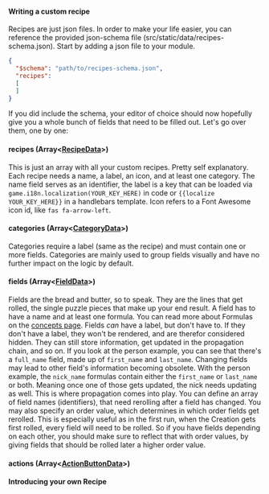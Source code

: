 #### Writing a custom recipe
Recipes are just json files. In order to make your life easier, you can reference the provided json-schema file (src/static/data/recipes-schema.json). Start by adding a json file to your module.
```json
{
  "$schema": "path/to/recipes-schema.json",
  "recipes":
  [
  ]
}
```
If you did include the schema, your editor of choice should now hopefully give you a whole bunch of fields that need to be filled out. Let's go over them, one by one:

#### recipes (Array\<[RecipeData](global.html#RecipeData)\>)

This is just an array with all your custom recipes. Pretty self explanatory. Each recipe needs a name, a label, an icon, and at least one category. The name field serves as an identifier, the label is a key that can be loaded via `game.i18n.localization(YOUR_KEY_HERE)` in code or `{{localize YOUR_KEY_HERE}}` in a handlebars template. Icon refers to a Font Awesome icon id, like `fas fa-arrow-left`.

#### categories (Array\<[CategoryData](global.html#CategoryData)\>)

Categories require a label (same as the recipe) and must contain one or more fields. Categories are mainly used to group fields visually and have no further impact on the logic by default.

#### fields (Array\<[FieldData](global.html#FieldData)\>)
Fields are the bread and butter, so to speak. They are the lines that get rolled, the single puzzle pieces that make up your end result. A field has to have a name and at least one formula. You can read more about Formulas on the [concepts page](./tutorial-concepts.html). Fields *can* have a label, but don't have to. If they don't have a label, they won't be rendered, and are therefor considered hidden. They can still store information, get updated in the propagation chain, and so on. If you look at the person example, you can see that there's a `full_name` field, made up of `first_name` and `last_name`. Changing fields may lead to other field's information becoming obsolete. With the person example, the `nick_name` formulas contain either the `first_name` or `last_name` or both. Meaning once one of those gets updated, the nick needs updating as well. This is where propagation comes into play. You can define an array of field names (identifiers), that need rerolling after a field has changed. You may also specify an order value, which determines in which order fields get rerolled. This is especially useful as in the first run, when the Creation gets first rolled, every field will need to be rolled. So if you have fields depending on each other, you should make sure to reflect that with order values, by giving fields that should be rolled later a higher order value.

#### actions (Array\<[ActionButtonData](global.html#ActionButtonData)\>)

#### Introducing your own Recipe
